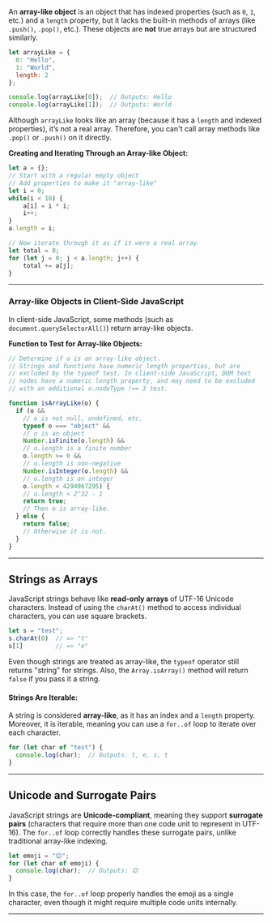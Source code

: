 

An **array-like object** is an object that has indexed properties (such as `0`, `1`, etc.) and a `length` property, but it lacks the built-in methods of arrays (like `.push()`, `.pop()`, etc.). These objects are **not** true arrays but are structured similarly.

```js
let arrayLike = {
  0: "Hello",
  1: "World",
  length: 2
};

console.log(arrayLike[0]);  // Outputs: Hello
console.log(arrayLike[1]);  // Outputs: World
```

Although `arrayLike` looks like an array (because it has a `length` and indexed properties), it’s not a real array. Therefore, you can't call array methods like `.pop()` or `.push()` on it directly.

**Creating and Iterating Through an Array-like Object:**

```js
let a = {};
// Start with a regular empty object
// Add properties to make it "array-like"
let i = 0;
while(i < 10) {
	a[i] = i * i;
	i++;
}
a.length = i;

// Now iterate through it as if it were a real array
let total = 0;
for (let j = 0; j < a.length; j++) {
	total += a[j];
}
```

---

### Array-like Objects in Client-Side JavaScript

In client-side JavaScript, some methods (such as `document.querySelectorAll()`) return array-like objects. 

**Function to Test for Array-like Objects:**

```js
// Determine if o is an array-like object.
// Strings and functions have numeric length properties, but are
// excluded by the typeof test. In client-side JavaScript, DOM text
// nodes have a numeric length property, and may need to be excluded
// with an additional o.nodeType !== 3 test.

function isArrayLike(o) {
  if (o &&
    // o is not null, undefined, etc.
    typeof o === "object" &&
    // o is an object
    Number.isFinite(o.length) &&
    // o.length is a finite number
    o.length >= 0 && 
    // o.length is non-negative
    Number.isInteger(o.length) &&
    // o.length is an integer
    o.length < 4294967295) { 
    // o.length < 2^32 - 1
    return true;
    // Then o is array-like.
  } else {
    return false;
    // Otherwise it is not.
  }
}
```

---

## Strings as Arrays

JavaScript strings behave like **read-only arrays** of UTF-16 Unicode characters. Instead of using the `charAt()` method to access individual characters, you can use square brackets.

```js
let s = "test";
s.charAt(0)  // => "t"
s[1]         // => "e"
```

Even though strings are treated as array-like, the `typeof` operator still returns "string" for strings. Also, the `Array.isArray()` method will return `false` if you pass it a string.

#### Strings Are Iterable:

A string is considered **array-like**, as it has an index and a `length` property. Moreover, it is iterable, meaning you can use a `for..of` loop to iterate over each character.

```js
for (let char of "test") {
  console.log(char);  // Outputs: t, e, s, t
}
```

---

## Unicode and Surrogate Pairs

JavaScript strings are **Unicode-compliant**, meaning they support **surrogate pairs** (characters that require more than one code unit to represent in UTF-16). The `for..of` loop correctly handles these surrogate pairs, unlike traditional array-like indexing.

```js
let emoji = "😊";
for (let char of emoji) {
  console.log(char);  // Outputs: 😊
}
```

In this case, the `for..of` loop properly handles the emoji as a single character, even though it might require multiple code units internally.

---
